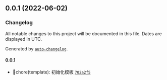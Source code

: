 

## 0.0.1 (2022-06-02)

### Changelog

All notable changes to this project will be documented in this file. Dates are displayed in UTC.

Generated by [`auto-changelog`](https://github.com/CookPete/auto-changelog).

#### 0.0.1

- 🐳chore(template): 初始化模板 [`702a2f5`](https://github.com/handa-wuxi/DWB-UI/commit/702a2f54a7b3c90a2f983a05651f6ab0272a86d9)